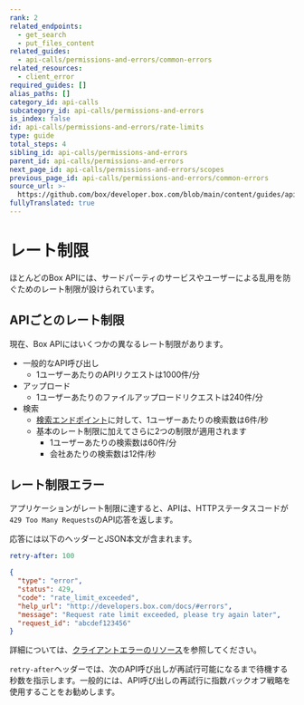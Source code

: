 ```yaml
---
rank: 2
related_endpoints:
  - get_search
  - put_files_content
related_guides:
  - api-calls/permissions-and-errors/common-errors
related_resources:
  - client_error
required_guides: []
alias_paths: []
category_id: api-calls
subcategory_id: api-calls/permissions-and-errors
is_index: false
id: api-calls/permissions-and-errors/rate-limits
type: guide
total_steps: 4
sibling_id: api-calls/permissions-and-errors
parent_id: api-calls/permissions-and-errors
next_page_id: api-calls/permissions-and-errors/scopes
previous_page_id: api-calls/permissions-and-errors/common-errors
source_url: >-
  https://github.com/box/developer.box.com/blob/main/content/guides/api-calls/permissions-and-errors/rate-limits.md
fullyTranslated: true
---
```

# レート制限

ほとんどのBox APIには、サードパーティのサービスやユーザーによる乱用を防ぐためのレート制限が設けられています。

## APIごとのレート制限

現在、Box APIにはいくつかの異なるレート制限があります。

* 一般的なAPI呼び出し
  * 1ユーザーあたりのAPIリクエストは1000件/分
* アップロード
  * 1ユーザーあたりのファイルアップロードリクエストは240件/分
* 検索
  * [検索エンドポイント][search]に対して、1ユーザーあたりの検索数は6件/秒
  * 基本のレート制限に加えてさらに2つの制限が適用されます
    * 1ユーザーあたりの検索数は60件/分
    * 会社あたりの検索数は12件/秒

## レート制限エラー

アプリケーションがレート制限に達すると、APIは、HTTPステータスコードが`429 Too Many Requests`のAPI応答を返します。

応答には以下のヘッダーとJSON本文が含まれます。

```yaml
retry-after: 100
```

```json
{
  "type": "error",
  "status": 429,
  "code": "rate_limit_exceeded",
  "help_url": "http://developers.box.com/docs/#errors",
  "message": "Request rate limit exceeded, please try again later",
  "request_id": "abcdef123456"
}
```

詳細については、[クライアントエラーのリソース](resource://client_error)を参照してください。

<Message type="notice">

`retry-after`ヘッダーでは、次のAPI呼び出しが再試行可能になるまで待機する秒数を指示します。一般的には、API呼び出しの再試行に指数バックオフ戦略を使用することをお勧めします。

</Message>

[search]: e://get_search
